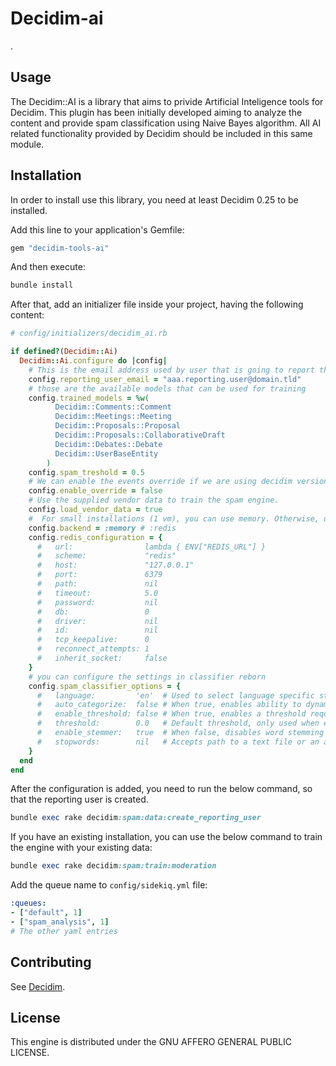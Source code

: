 # Decidim-ai

.

## Usage

The Decidim::AI is a library that aims to privide Artificial Inteligence tools for Decidim. This plugin has been initially developed aiming to analyze the content and provide spam classification using Naive Bayes algorithm.
All AI related functionality provided by Decidim should be included in this same module.

## Installation

In order to install use this library, you need at least Decidim 0.25 to be installed.

Add this line to your application's Gemfile:

```ruby
gem "decidim-tools-ai"
```

And then execute:

```bash
bundle install
```

After that, add an initializer file inside your project, having the following content:

```ruby
# config/initializers/decidim_ai.rb

if defined?(Decidim::Ai)
  Decidim::Ai.configure do |config|
    # This is the email address used by user that is going to report the content
    config.reporting_user_email = "aaa.reporting.user@domain.tld"
    # those are the available models that can be used for training
    config.trained_models = %w(
          Decidim::Comments::Comment
          Decidim::Meetings::Meeting
          Decidim::Proposals::Proposal
          Decidim::Proposals::CollaborativeDraft
          Decidim::Debates::Debate
          Decidim::UserBaseEntity
        )
    config.spam_treshold = 0.5
    # We can enable the events override if we are using decidim versions lower than 0.28
    config.enable_override = false
    # Use the supplied vendor data to train the spam engine.
    config.load_vendor_data = true
    #  For small installations (1 vm), you can use memory. Otherwise, use the redis config (with the below config)
    config.backend = :memory # :redis
    config.redis_configuration = {
      #   url:                lambda { ENV["REDIS_URL"] }
      #   scheme:             "redis"
      #   host:               "127.0.0.1"
      #   port:               6379
      #   path:               nil
      #   timeout:            5.0
      #   password:           nil
      #   db:                 0
      #   driver:             nil
      #   id:                 nil
      #   tcp_keepalive:      0
      #   reconnect_attempts: 1
      #   inherit_socket:     false
    }
    # you can configure the settings in classifier reborn
    config.spam_classifier_options = {
      #   language:         'en'  # Used to select language specific stop words
      #   auto_categorize:  false # When true, enables ability to dynamically declare a category; the default is true if no initial categories are provided
      #   enable_threshold: false # When true, enables a threshold requirement for classifition
      #   threshold:        0.0   # Default threshold, only used when enabled
      #   enable_stemmer:   true  # When false, disables word stemming
      #   stopwords:        nil   # Accepts path to a text file or an array of words, when supplied, overwrites the default list; assign empty string or array to disable stopwords
    }
  end
end
```

After the configuration is added, you need to run the below command, so that the reporting user is created.

```ruby
bundle exec rake decidim:spam:data:create_reporting_user
```

If you have an existing installation, you can use the below command to train the engine with your existing data:

```ruby
bundle exec rake decidim:spam:train:moderation
```

Add the queue name to `config/sidekiq.yml` file:

```yaml
:queues:
- ["default", 1]
- ["spam_analysis", 1]
# The other yaml entries
```

## Contributing

See [Decidim](https://github.com/decidim/decidim).

## License

This engine is distributed under the GNU AFFERO GENERAL PUBLIC LICENSE.
